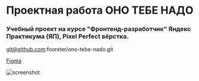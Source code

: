 # Проектная работа ОНО ТЕБЕ НАДО
### Учебный проект на курсе "Фронтенд-разработчик" Яндекс Практикума (ЯП), Pixel Perfect вёрстка.

git@github.com:foorster/ono-tebe-nado.git

[Figma](https://www.figma.com/design/j0GR1cSFoZbUnNWNvpDapI/%232-Оно-тебе-надо-(Copy))

![screenshot](https://github.com/user-attachments/assets/90bc4e6e-e63d-42f5-b48f-9f91f1499abd)
